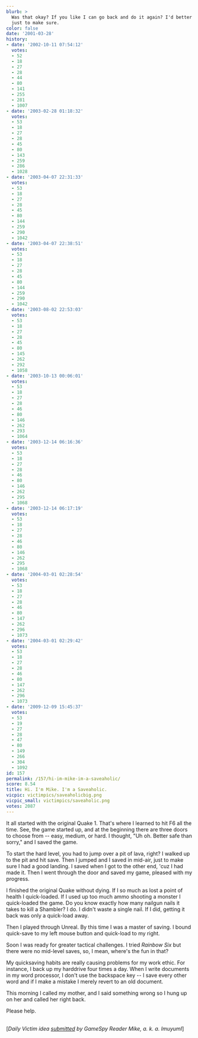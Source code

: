 ```yaml
---
blurb: >
  Was that okay? If you like I can go back and do it again? I'd better do it again,
  just to make sure.
color: false
date: '2001-03-28'
history:
- date: '2002-10-11 07:54:12'
  votes:
  - 52
  - 18
  - 27
  - 28
  - 44
  - 80
  - 141
  - 255
  - 281
  - 1007
- date: '2003-02-28 01:18:32'
  votes:
  - 53
  - 18
  - 27
  - 28
  - 45
  - 80
  - 143
  - 259
  - 286
  - 1028
- date: '2003-04-07 22:31:33'
  votes:
  - 53
  - 18
  - 27
  - 28
  - 45
  - 80
  - 144
  - 259
  - 290
  - 1042
- date: '2003-04-07 22:38:51'
  votes:
  - 53
  - 18
  - 27
  - 28
  - 45
  - 80
  - 144
  - 259
  - 290
  - 1042
- date: '2003-08-02 22:53:03'
  votes:
  - 53
  - 18
  - 27
  - 28
  - 45
  - 80
  - 145
  - 262
  - 292
  - 1058
- date: '2003-10-13 00:06:01'
  votes:
  - 53
  - 18
  - 27
  - 28
  - 46
  - 80
  - 146
  - 262
  - 293
  - 1064
- date: '2003-12-14 06:16:36'
  votes:
  - 53
  - 18
  - 27
  - 28
  - 46
  - 80
  - 146
  - 262
  - 295
  - 1068
- date: '2003-12-14 06:17:19'
  votes:
  - 53
  - 18
  - 27
  - 28
  - 46
  - 80
  - 146
  - 262
  - 295
  - 1068
- date: '2004-03-01 02:28:54'
  votes:
  - 53
  - 18
  - 27
  - 28
  - 46
  - 80
  - 147
  - 262
  - 296
  - 1073
- date: '2004-03-01 02:29:42'
  votes:
  - 53
  - 18
  - 27
  - 28
  - 46
  - 80
  - 147
  - 262
  - 296
  - 1073
- date: '2009-12-09 15:45:37'
  votes:
  - 53
  - 19
  - 27
  - 28
  - 47
  - 80
  - 149
  - 266
  - 304
  - 1092
id: 157
permalink: /157/hi-im-mike-im-a-saveaholic/
score: 8.54
title: Hi. I'm Mike. I'm a Saveaholic.
vicpic: victimpics/saveaholicbig.png
vicpic_small: victimpics/saveaholic.png
votes: 2087
---
```


It all started with the original Quake 1. That's where I learned to hit
F6 all the time. See, the game started up, and at the beginning there
are three doors to choose from -- easy, medium, or hard. I thought, "Uh
oh. Better safe than sorry," and I saved the game.

To start the hard level, you had to jump over a pit of lava, right? I
walked up to the pit and hit save. Then I jumped and I saved in mid-air,
just to make sure I had a good landing. I saved when I got to the other
end, 'cuz I had made it. Then I went through the door and saved my game,
pleased with my progress.

I finished the original Quake without dying. If I so much as lost a
point of health I quick-loaded. If I used up too much ammo shooting a
monster I quick-loaded the game. Do you know exactly how many nailgun
nails it takes to kill a Shambler? I do. I didn't waste a single nail.
If I did, getting it back was only a quick-load away.

Then I played through Unreal. By this time I was a master of saving. I
bound quick-save to my left mouse button and quick-load to my right.

Soon I was ready for greater tactical challenges. I tried *Rainbow Six*
but there were no mid-level saves, so, I mean, where's the fun in that?

My quicksaving habits are really causing problems for my work ethic. For
instance, I back up my harddrive four times a day. When I write
documents in my word processor, I don't use the backspace key -- I save
every other word and if I make a mistake I merely revert to an old
document.

This morning I called my mother, and I said something wrong so I hung up
on her and called her right back.

Please help.

&nbsp;  
 \[*Daily Victim idea [submitted](mailto:feedback@gamespy.com) by
GameSpy Reader Mike, a. k. a. ImuyumI*\]